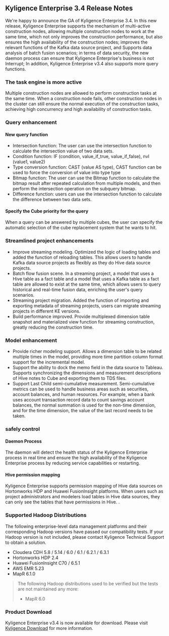 ## Kyligence Enterprise 3.4 Release Notes

We're happy to announce the GA of Kyligence Enterprise 3.4. In this new release, Kyligence Enterprise supports the mechanism of multi-active construction nodes, allowing multiple construction nodes to work at the same time, which not only improves the construction performance, but also ensures the high availability of the construction nodes; improves the relevant functions of the Kafka data source project, and Supports data analysis of batch fusion scenarios; in terms of data security, the new daemon process can ensure that Kyligence Enterprise's business is not Interrupt; In addition, Kyligence Enterprise v3.4 also supports more query functions.

### The task engine is more active
Multiple construction nodes are allowed to perform construction tasks at the same time. When a construction node fails, other construction nodes in the cluster can still ensure the normal execution of the construction tasks, achieving high concurrency and high availability of construction tasks.


### Query enhancement
#### New query function
* Intersection function: The user can use the intersection function to calculate the intersection value of two data sets.
* Condition function: IF (condition, value_if_true, value_if_false), nvl (value1, value2)
* Type conversion function: CAST (value AS type), CAST function can be used to force the conversion of value into type type
* Bitmap function: The user can use the Bitmap function to calculate the bitmap result after repeated calculation from multiple models, and then perform the intersection operation on the subquery bitmap.
* Difference function: users can use the intersection function to calculate the difference between two data sets.

#### Specify the Cube priority for the query
When a query can be answered by multiple cubes, the user can specify the automatic selection of the cube replacement system that he wants to hit.


### Streamlined project enhancements
* Improve streaming modeling. Optimized the logic of loading tables and added the function of reloading tables. This allows users to handle Kafka data source projects as flexibly as they do Hive data source projects.
* Batch flow fusion scene. In a streaming project, a model that uses a Hive table as a fact table and a model that uses a Kafka table as a fact table are allowed to exist at the same time, which allows users to query historical and real-time fusion data, enriching the user's query scenarios.
* Streaming project migration. Added the function of importing and exporting metadata of streaming projects, users can migrate streaming projects in different KE versions.
* Build performance improved. Provide multiplexed dimension table snapshot and materialized view function for streaming construction, greatly reducing the construction time.


### Model enhancement
* Provide richer modeling support. Allows a dimension table to be related multiple times in the model, providing more time partition column format support for the incremental model.
* Support the ability to dock the memo field in the data source to Tableau. Supports synchronizing the dimensions and measurement descriptions of Hive notes to Cube and exporting them to TDS files.
* Support Last Child semi-cumulative measurement. Semi-cumulative metrics can be used to handle business areas such as securities, account balances, and human resources. For example, when a bank uses account transaction record data to count savings account balances, the normal summation is used for the non-time dimension, and for the time dimension, the value of the last record needs to be taken.


### safely control

#### Daemon Process
The daemon will detect the health status of the Kyligence Enterprise process in real time and ensure the high availability of the Kyligence Enterprise process by reducing service capabilities or restarting.

#### Hive permission mapping
Kyligence Enterprise supports permission mapping of Hive data sources on Hortonworks HDP and Huawei FusionInsight platforms. When users such as project administrators and modelers load tables in Hive data sources, they can only see the tables that have permissions in Hive. .


### Supported Hadoop Distributions ###

The following enterprise-level data management platforms and their corresponding Hadoop versions have passed our compatibility tests. If your Hadoop version is not included, please contact Kyligence Technical Support to obtain a solution.

* Cloudera CDH 5.8 / 5.14 / 6.0 / 6.1 / 6.2.1 / 6.3.1
* Hortonworks HDP 2.4
* Huawei FusionInsight C70 / 6.5.1
* AWS EMR 5.23
* MapR 6.1.0


> The following Hadoop distributions used to be verified but the tests are not maintained any more:
>
> - MapR 6.0

### Product Download

Kyligence Enterprise v3.4 is now available for download. Please visit [Kyligence Download](http://download.kyligence.io/) for more information.
